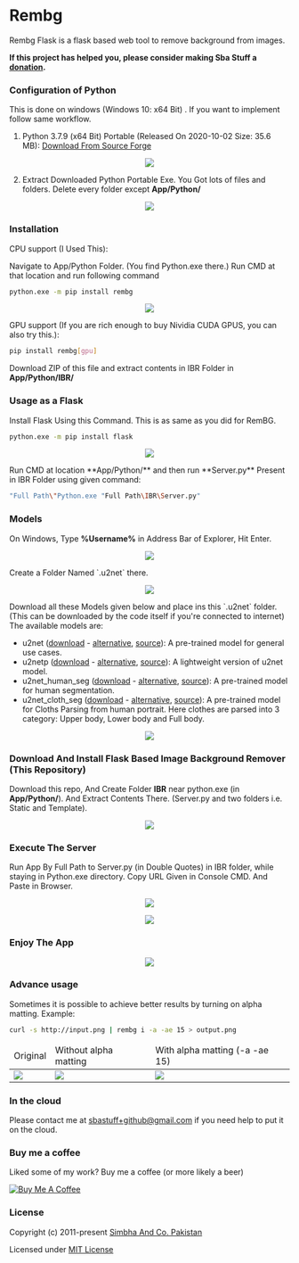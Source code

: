 # Rembg

Rembg Flask is a flask based web tool to remove background from images.



**If this project has helped you, please consider making Sba Stuff a [donation](https://www.buymeacoffee.com/sbastuff).**

### Configuration of Python
This is done on windows (Windows 10: x64 Bit) . If you want to implement follow same workflow.
1. Python 3.7.9 (x64 Bit) Portable (Released On 2020-10-02	Size: 35.6 MB): [Download From Source Forge](https://sourceforge.net/projects/portable-python/files/Portable%20Python%203.7/)
<p style="display: flex;align-items: center;justify-content: center;">
  <img src="https://github.com/Sba-Stuff/rembg-flask-by-sbastuff/blob/main/Guide/Download%20Python.png"/>
 </p>
 
2. Extract Downloaded Python Portable Exe. You Got lots of files and folders. Delete every folder except **App/Python/**
<p style="display: flex;align-items: center;justify-content: center;">
  <img src="https://github.com/Sba-Stuff/rembg-flask-by-sbastuff/blob/main/Guide/Kepp%20App%20Python%20Folder%20Only.png"/>
 </p>

### Installation

CPU support (I Used This):

Navigate to App/Python Folder. (You find Python.exe there.) Run CMD at that location and run following command
```bash
python.exe -m pip install rembg
```
<p style="display: flex;align-items: center;justify-content: center;">
  <img src="https://github.com/Sba-Stuff/rembg-flask-by-sbastuff/blob/main/Guide/Install%20RemBG.png"/>
 </p>
 
 
GPU support (If you are rich enough to buy Nividia CUDA GPUS, you can also try this.):

```bash
pip install rembg[gpu]
```

Download ZIP of this file and extract contents in IBR Folder in **App/Python/IBR/**

### Usage as a Flask

Install Flask Using this Command. This is as same as you did for RemBG.
```bash
python.exe -m pip install flask
```
<p style="display: flex;align-items: center;justify-content: center;">
  <img src="https://github.com/Sba-Stuff/rembg-flask-by-sbastuff/blob/main/Guide/Install%20Flask%20Also.png"/>
 </p>
Run CMD at location **App/Python/** and then run **Server.py** Present in IBR Folder using given command: 

```bash
"Full Path\"Python.exe "Full Path\IBR\Server.py"
```

### Models

On Windows, Type **%Username%** in Address Bar of Explorer, Hit Enter.
<p style="display: flex;align-items: center;justify-content: center;">
  <img src="https://github.com/Sba-Stuff/rembg-flask-by-sbastuff/blob/main/Guide/username.png"/>
 </p>
 Create a Folder Named  `.u2net` there.
 <p style="display: flex;align-items: center;justify-content: center;">
  <img src="https://github.com/Sba-Stuff/rembg-flask-by-sbastuff/blob/main/Guide/u2netfolder.png"/>
 </p>
 Download all these Models given below and place ins this `.u2net` folder. (This can be downloaded by the code itself if you're connected to internet)
The available models are:

-   u2net ([download](https://drive.google.com/uc?id=1tCU5MM1LhRgGou5OpmpjBQbSrYIUoYab) - [alternative](http://depositfiles.com/files/ltxbqa06w), [source](https://github.com/xuebinqin/U-2-Net)): A pre-trained model for general use cases.
-   u2netp ([download](https://drive.google.com/uc?id=1tNuFmLv0TSNDjYIkjEdeH1IWKQdUA4HR) - [alternative](http://depositfiles.com/files/0y9i0r2fy), [source](https://github.com/xuebinqin/U-2-Net)): A lightweight version of u2net model.
-   u2net_human_seg ([download](https://drive.google.com/uc?id=1ZfqwVxu-1XWC1xU1GHIP-FM_Knd_AX5j) - [alternative](http://depositfiles.com/files/6spp8qpey), [source](https://github.com/xuebinqin/U-2-Net)): A pre-trained model for human segmentation.
-   u2net_cloth_seg ([download](https://drive.google.com/uc?id=15rKbQSXQzrKCQurUjZFg8HqzZad8bcyz) - [alternative](http://depositfiles.com/files/l3z3cxetq), [source](https://github.com/levindabhi/cloth-segmentation)): A pre-trained model for Cloths Parsing from human portrait. Here clothes are parsed into 3 category: Upper body, Lower body and Full body.
 <p style="display: flex;align-items: center;justify-content: center;">
  <img src="https://github.com/Sba-Stuff/rembg-flask-by-sbastuff/blob/main/Guide/placemodels.png"/>
 </p>

### Download And Install Flask Based Image Background Remover (This Repository)
Download this repo, And Create Folder **IBR** near python.exe (in **App/Python/**). And Extract Contents There. (Server.py and two folders i.e. Static and Template).
<p style="display: flex;align-items: center;justify-content: center;">
  <img src="https://github.com/Sba-Stuff/rembg-flask-by-sbastuff/blob/main/Guide/IBR%20Extraction.png"/>
 </p>

### Execute The Server
Run App By Full Path to Server.py (in Double Quotes) in IBR folder, while staying in Python.exe directory. Copy URL Given in Console CMD. And Paste in Browser.
<p style="display: flex;align-items: center;justify-content: center;">
  <img src="https://github.com/Sba-Stuff/rembg-flask-by-sbastuff/blob/main/Guide/Gharmas.png"/>
 </p>
 <p style="display: flex;align-items: center;justify-content: center;">
  <img src="https://github.com/Sba-Stuff/rembg-flask-by-sbastuff/blob/main/Guide/CopyURL.png"/>
 </p>
 
### Enjoy The App
<p style="display: flex;align-items: center;justify-content: center;">
  <img src="https://github.com/Sba-Stuff/rembg-flask-by-sbastuff/blob/main/Guide/Enjoy.png"/>
 </p>

### Advance usage

Sometimes it is possible to achieve better results by turning on alpha matting. Example:

```bash
curl -s http://input.png | rembg i -a -ae 15 > output.png
```

<table>
    <thead>
        <tr>
            <td>Original</td>
            <td>Without alpha matting</td>
            <td>With alpha matting (-a -ae 15)</td>
        </tr>
    </thead>
    <tbody>
        <tr>
            <td><img src="https://raw.githubusercontent.com/danielgatis/rembg/master/examples/food-1.jpg"/></td>
            <td><img src="https://raw.githubusercontent.com/danielgatis/rembg/master/examples/food-1.out.jpg"/></td>
            <td><img src="https://raw.githubusercontent.com/danielgatis/rembg/master/examples/food-1.out.alpha.jpg"/></td>
        </tr>
    </tbody>
</table>

### In the cloud

Please contact me at sbastuff+github@gmail.com if you need help to put it on the cloud.


### Buy me a coffee

Liked some of my work? Buy me a coffee (or more likely a beer)

<a href="https://www.buymeacoffee.com/sbastuff" target="_blank"><img src="https://bmc-cdn.nyc3.digitaloceanspaces.com/BMC-button-images/custom_images/orange_img.png" alt="Buy Me A Coffee" style="height: auto !important;width: auto !important;"></a>

### License

Copyright (c) 2011-present [Simbha And Co. Pakistan](https://github.com/Sba-Stuff)

Licensed under [MIT License](./LICENSE.txt)
